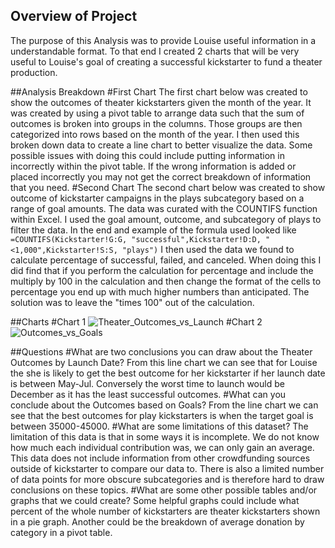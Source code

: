 ## Overview of Project
The purpose of this Analysis was to provide Louise useful information in a understandable format. To that end I created
2 charts that will be very useful to Louise's goal of creating a successful kickstarter to fund a theater production.

##Analysis Breakdown
#First Chart
The first chart below was created to show the outcomes of theater kickstarters given the month of the year. It was created
by using a pivot table to arrange data such that the sum of outcomes is broken into groups in the columns. Those groups are 
then categorized into rows based on the month of the year. I then used this broken down data to create a line chart to
better visualize the data. Some possible issues with doing this could include putting information in incorrectly within
the pivot table. If the wrong information is added or placed incorrectly you may not get the correct breakdown of information
that you need.
#Second Chart
The second chart below was created to show outcome of kickstarter campaigns in the plays subcategory based on a range of 
goal amounts. The data was curated with the COUNTIFS function within Excel. I used the goal amount, outcome, and subcategory 
of plays to filter the data. In the end and example of the formula used looked like 
`=COUNTIFS(Kickstarter!G:G, "successful",Kickstarter!D:D, "<1,000",Kickstarter!S:S, "plays")` I then used the data we found
to calculate percentage of successful, failed, and canceled. When doing this I did find that if you perform the calculation 
for percentage and include the multiply by 100 in the calculation and then change the format of the cells to percentage you
end up with much higher numbers than anticipated. The solution was to leave the "times 100" out of the calculation.

##Charts
#Chart 1
![Theater_Outcomes_vs_Launch](https://user-images.githubusercontent.com/96025706/147796801-33f3600e-93f3-468c-945f-0c788957d718.png)
#Chart 2
![Outcomes_vs_Goals](https://user-images.githubusercontent.com/96025706/147796813-d394673f-0555-4e0a-b4db-7de83dae75dd.png)

##Questions
#What are two conclusions you can draw about the Theater Outcomes by Launch Date?
From this line chart we can see that for Louise the she is likely to get the best outcome for her kickstarter if her launch date
is between May-Jul. Conversely the worst time to launch would be December as it has the least successful outcomes.
#What can you conclude about the Outcomes based on Goals?
From the line chart we can see that the best outcomes for play kickstarters is when the target goal is between 35000-45000.
#What are some limitations of this dataset?
The limitation of this data is that in some ways it is incomplete. We do not know how much each individual contribution was, we 
can only gain an average. This data does not include information from other crowdfunding sources outside of kickstarter to compare 
our data to. There is also a limited number of data points for more obscure subcategories and is therefore hard to draw conclusions 
on these topics.
#What are some other possible tables and/or graphs that we could create?
Some helpful graphs could include what percent of the whole number of kickstarters are theater kickstarters shown in a pie graph. 
Another could be the breakdown of average donation by category in a pivot table.
